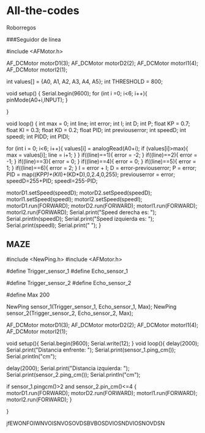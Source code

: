 # All-the-codes
Roborregos

###Seguidor de línea

#include <AFMotor.h>

AF_DCMotor motorD1(3);
AF_DCMotor motorD2(2);
AF_DCMotor motorI1(4);
AF_DCMotor motorI2(1);

int values[] = {A0, A1, A2, A3, A4, A5};
int THRESHOLD = 800;


void setup() {
  Serial.begin(9600);
for (int i =0; i<6; i++){
  pinMode(A0+i,INPUT);
}

}

void loop() {
  int max = 0;
  int line;
  int error;
  int I;
  int D;
  int P;
  float KP = 0.7;
  float KI = 0.3;
  float KD = 0.2;
  float PID;
  int previouserror;
  int speedD;
  int speedI;
  int PIDD;
  int PIDI;

for (int i = 0; i<6; i++){
  values[i] = analogRead(A0+i);
  if (values[i]>max){
    max = values[i];
    line = i+1;
  }
}
if((line)==1){
  error = -2;
}
if((line)==2){
  error = -1;
}
if((line)==3){
  error = 0;
}
if((line)==4){
  error = 0;
}
if((line)==5){
  error = 1;
}
if((line)==6){
  error = 2;
}
I = error + I;
D = error-previouserror;
P = error;
PID = map((KP*P)+(KI*I)+(KD*D),0,2.4,0,255);
previouserror = error;
speedD=255+PID;
speedI=255-PID;

motorD1.setSpeed(speedD);
motorD2.setSpeed(speedD);
motorI1.setSpeed(speedI);
motorI2.setSpeed(speedI);
motorD1.run(FORWARD);
motorD2.run(FORWARD);
motorI1.run(FORWARD);
motorI2.run(FORWARD);
Serial.print("Speed derecha es: ");
Serial.println(speedD);
Serial.print("Speed izquierda es: ");
Serial.print(speedI);
Serial.print("    ");
}


## MAZE

#include <NewPing.h>
#include <AFMotor.h>

#define Trigger_sensor_1
#define Echo_sensor_1

#define Trigger_sensor_2
#define Echo_sensor_2

#define Max 200

NewPing sensor_1(Trigger_sensor_1, Echo_sensor_1, Max);
NewPing sensor_2(Trigger_sensor_2, Echo_sensor_2, Max);

AF_DCMotor motorD1(3);
AF_DCMotor motorD2(2);
AF_DCMotor motorI1(4);
AF_DCMotor motorI2(1);

void setup(){
  Serial.begin(9600);
  Serial.write(12);
}
void loop(){
  delay(2000);
  Serial.print("Distancia enfrente: ");
  Serial.print(sensor_1.ping_cm());
  Serial.println("cm");

  delay(2000);
  Serial.print("Distancia izquierda: ");
  Serial.print(sensor_2.ping_cm());
  Serial.println("cm");

 if sensor_1.pingcm()>2 and sensor_2.pin_cm()<=4 {
  motorD1.run(FORWARD);
  motorD2.run(FORWARD);
  motorI1.run(FORWARD);
  motorI2.run(FORWARD);
 }

}






jfEWONFOIWNVOISNVOSOVDSBVBOSDVIOSNDVIOSNOVDSN
